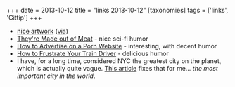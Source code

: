 +++
date = 2013-10-12
title = "links 2013-10-12"
[taxonomies]
tags = ['links', 'Gittip']
+++

-   [nice artwork] ([via])
-   [They're Made out of Meat] - nice sci-fi humor
-   [How to Advertise on a Porn Website] - interesting, with decent
    humor
-   [How to Frustrate Your Train Driver] - delicious humor
-   I have, for a long time, considered NYC the greatest city on the
    planet, which is actually quite vague. [This article] fixes that for
    me... *the most important city in the world*.

  [nice artwork]: https://happycstudio.see.me
  [via]: https://github.com/gittip/www.gittip.com/blob/master/README.md#see-also
  [They're Made out of Meat]: http://www.eastoftheweb.com/short-stories/UBooks/TheyMade.shtml
  [How to Advertise on a Porn Website]: http://blog.eat24hours.com/how-to-advertise-on-a-porn-website
  [How to Frustrate Your Train Driver]: http://hezmatt.org/~mpalmer/blog/general/how_to_frustrate_your_train_driver.html
  [This article]: http://www.wired.com/business/2010/12/google-nyc
